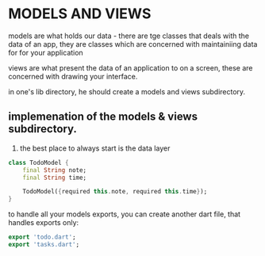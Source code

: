 # MODELS AND VIEWS

models are what holds our data  - there are tge classes that deals with the data of an app, they are classes which are concerned with maintainiing data for for your application

views are what present the data of an application to on a screen, these are concerned with drawing your interface.

in one's lib directory, he should create a models and views subdirectory.

## implemenation of the models & views subdirectory.

1. the best place to always start is the data layer

```dart
class TodoModel {
    final String note;
    final String time;

    TodoModel({required this.note, required this.time});
}
```

to handle all your models exports, you can create another dart file, that handles exports only:

```dart
export 'todo.dart';
export 'tasks.dart';
```


